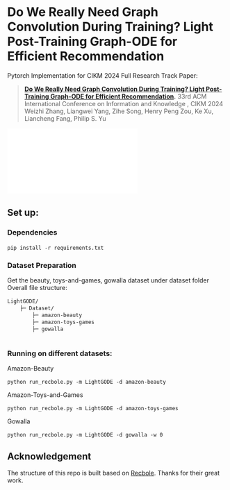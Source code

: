 # Do We Really Need Graph Convolution During Training? Light Post-Training Graph-ODE for Efficient Recommendation

Pytorch Implementation for CIKM 2024 Full Research Track Paper: 
> **[Do We Really Need Graph Convolution During Training? Light Post-Training Graph-ODE for Efficient Recommendation](https://github.com/DavidZWZ/LightGODE).**
> 33rd ACM International Conference on Information and Knowledge , CIKM 2024 <br>
> Weizhi Zhang, Liangwei Yang, Zihe Song, Henry Peng Zou, Ke Xu, Liancheng Fang, Philip S. Yu <br>

![Framework](Images/framework.pdf)

## Set up:
### Dependencies
```
pip install -r requirements.txt
```

### Dataset Preparation
Get the beauty, toys-and-games, gowalla dataset under dataset folder
Overall file structure:
```
LightGODE/
    ├─ Dataset/
        ├─ amazon-beauty
        ├─ amazon-toys-games
        ├─ gowalla


```

### Running on different datasets:

Amazon-Beauty
```
python run_recbole.py -m LightGODE -d amazon-beauty
```

Amazon-Toys-and-Games
```
python run_recbole.py -m LightGODE -d amazon-toys-games
```

Gowalla
```
python run_recbole.py -m LightGODE -d gowalla -w 0
```

## Acknowledgement
The structure of this repo is built based on [Recbole](https://github.com/RUCAIBox/RecBole). Thanks for their great work.